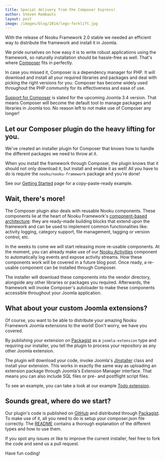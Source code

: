 ```yaml
---
title: Special delivery from the Composer Express!
author: Steven Rombauts
layout: post
image: /images/blog/2014/lego-forklift.jpg
---
```


With the release of Nooku Framework 2.0 stable we needed an efficient way to distribute the framework and install it in Joomla. 

We pride ourselves on how easy it is to write robust applications using the framework, so naturally installation should be hassle-free as well. That's where [Composer](http://getcomposer.org) fits in perfectly.

<!--more-->

In case you missed it, Composer is a dependency manager for PHP. It will download and install all your required libraries and packages and deal with picking the right versions for you. Composer has become widely used throughout the PHP community for its effectiveness and ease of use.

[Support for Composer](http://issues.joomla.org/tracker/joomla-cms/3617) is slated for the upcoming Joomla 3.4 version. That means Composer will become the default tool to manage packages and libraries in Joomla too. No reason left to not make use of Composer any longer!

## Let our Composer plugin do the heavy lifting for you.

We've created an installer plugin for Composer that knows how to handle the different packages we need to throw at it.

When you install the framework through Composer, the plugin knows that it should not only download it, but install and enable it as well! All you have to do is require the `nooku/nooku-framework` package and you're done! 

See our [Getting Started](http://www.nooku.org/get-started/) page for a copy-paste-ready example.

## Wait, there's more!

The Composer plugin also deals with reusable Nooku components. These components lie at the heart of Nooku Framework's [component-based architecture](https://en.wikipedia.org/wiki/Component-based_software_engineering): they are ready-made building blocks that extend upon the framework and can be used to implement common functionalities like: activity logging, category support, file management, tagging or version control, etc.

In the weeks to come we will start releasing more re-usable components. At the moment, you can already make use of our [Nooku Activities](https://github.com/nooku/nooku-activities) component to automatically log events and expose activity streams. How these components work will be covered in a future blog post. Once ready, a re-usable component can be installed through Composer.

The installer will download these components into the vendor directory, alongside any other libraries or packages you required. Afterwards, the framework will invoke Composer's autoloader to make these components accessible throughout your Joomla application.

## What about your custom Joomla extensions?

Of course, you want to be able to distribute your amazing Nooku Framework Joomla extensions to the world! Don't worry, we have you covered.

By publishing your extension on [Packagist](http://packagist.org) as a `joomla-extension` type and requiring our installer, you tell the plugin to process your repository as any other Joomla extension. 

The plugin will download your code, invoke Joomla's [JInstaller](http://api.joomla.org/cms-3/classes/JInstaller.html) class and install your extension. This works in exactly the same way as uploading an extension package through Joomla's Extension Manager interface. That means you can also include SQL files or pre- and postflight script files.

To see an example, you can take a look at our example [Todo extension](https://github.com/nooku/joomla-todo). 

## Sounds great, where do we start?

Our plugin's code is published on [GitHub](https://github.com/nooku/nooku-installer) and distributed through [Packagist](https://packagist.org/packages/nooku/installer). To make use of it, all you need to do is setup your composer.json file correctly. The [README](https://github.com/nooku/nooku-installer/blob/develop/README.md) contains a thorough explanation of the different types and how to use them.

If you spot any issues or like to improve the current installer, feel free to fork the code and send us a pull request.

Have fun coding­!
